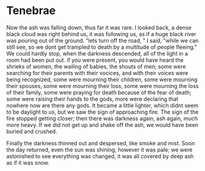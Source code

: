 # Tenebrae

Now the ash was falling down, thus far it was rare. I looked back, a dense black cloud was right behind us, it was following us, as if a huge black river was pouring out of the ground. "lets turn off the road, " I said, "while we can still see, so we dont get trampled to death by a multitude of people fleeing." We could hardly stop, when the darkness descended, all of the light in a room had been put out. if you were present, you would have heard the shrieks of women, the wailing of babies, the shouts of men; some were searching for their parents with their vocices, and with their voices were being recognized, some were mourning their children, some were mourning their spouses, some were mourning their loss, some were mourning the loss of their family, some were praying for death because of the fear of death; some were raising their hands to the gods, more were declaring that nowhere now are there any gods. It became a little lighter, which didnt seem to be daylight to us, but we saw the sign of approaching fire. The sign of the fire stopped getting closer; then there was darkness again, ash again, much more heavy. If we did not get up and shake off the ash, we would have been buried and crushed.

Finally the darkness thinned out and despersed, like smoke and mist. Soon the day returned, even the sun was shining, however it was pale; we were astonished to see everything was changed, it was all covered by deep ash as if it was snow.
